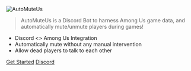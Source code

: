![AutoMuteUs](https://cdn.discordapp.com/attachments/757629444260233329/780574039533813760/trans_server.gif)

>  AutoMuteUs is a Discord Bot to harness Among Us game data, and automatically mute/unmute players during games!

- Discord <> Among Us Integration
- Automatically mute without any manual intervention
- Allow dead players to talk to each other

[Get Started](#use)
[Discord](https://discord.gg/B84356MFSg)
